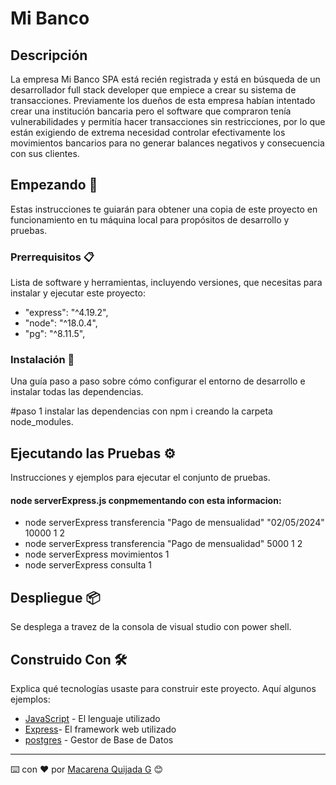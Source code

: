 # Mi Banco

## Descripción

La empresa Mi Banco SPA está recién registrada y está en búsqueda de un desarrollador 
full stack developer que empiece a crear su sistema de transacciones. Previamente 
los dueños de esta empresa habían intentado crear una institución bancaria pero el software que 
compraron tenía vulnerabilidades y permitía hacer transacciones sin restricciones, por lo que están exigiendo de 
extrema necesidad controlar efectivamente los movimientos bancarios para no generar balances negativos y consecuencia con sus clientes.

## Empezando 🚀

Estas instrucciones te guiarán para obtener una copia de este proyecto en funcionamiento en tu máquina local para propósitos de desarrollo y pruebas.

### Prerrequisitos 📋

Lista de software y herramientas, incluyendo versiones, que necesitas para instalar y ejecutar este proyecto:

-  "express": "^4.19.2",
-  "node": "^18.0.4",
-  "pg": "^8.11.5",


### Instalación 🔧

Una guía paso a paso sobre cómo configurar el entorno de desarrollo e instalar todas las dependencias.

#paso 1
instalar las dependencias con npm i creando la carpeta node_modules.

## Ejecutando las Pruebas ⚙️

Instrucciones y ejemplos para ejecutar el conjunto de pruebas.

####  node serverExpress.js conpmementando con esta informacion:
- node serverExpress transferencia "Pago de mensualidad" "02/05/2024" 10000 1 2
- node serverExpress transferencia "Pago de mensualidad" 5000 1 2
- node serverExpress movimientos 1
- node serverExpress consulta 1


## Despliegue 📦

Se desplega a travez de la consola de visual studio con power shell.

## Construido Con 🛠️

Explica qué tecnologías usaste para construir este proyecto. Aquí algunos ejemplos:

- [JavaScript](https://developer.mozilla.org/en-US/docs/Web/JavaScript) - El lenguaje utilizado
- [Express](https://expressjs.com/en/5x/api.html)- El framework web utilizado
- [postgres](https://www.postgresql.org/docs/) - Gestor de Base de Datos

---

⌨️ con ❤️ por [Macarena Quijada G](https://github.com/MacarenaQuijadaG) 😊
